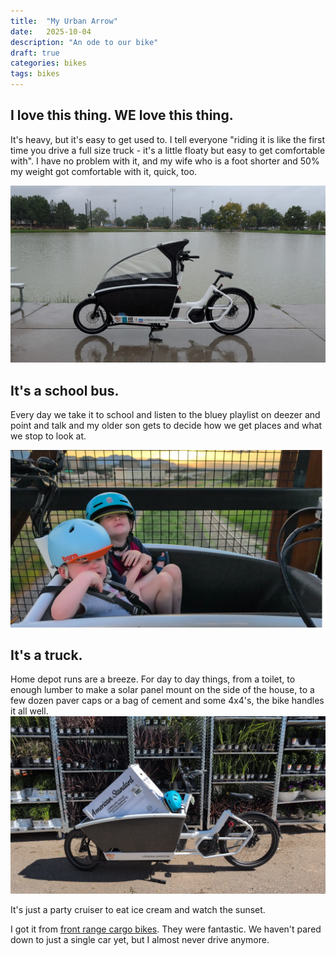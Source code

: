 ```yaml
---
title:  "My Urban Arrow"
date:   2025-10-04
description: "An ode to our bike"
draft: true
categories: bikes
tags: bikes
---
```

<h2>I love this thing. WE love this thing. </h2>

It's heavy, but it's easy to get used to. I tell everyone "riding it is like the first time you drive a full size truck - it's a little floaty but easy to get comfortable with". I have no problem with it, and my wife who is a foot shorter and 50% my weight got comfortable with it, quick, too.

<img src="./ua-rain.webp" alt="Bike in the raid with the cover">

<h2>It's a school bus.</h2>
<p>Every day we take it to school and listen to the bluey playlist on deezer and point and talk and my older son gets to decide how we get places and what we stop to look at.</p>
<img src="./ua-boys.webp" alt="Boys in the bike">

<h2>It's a truck.</h2>
Home depot runs are a breeze. For day to day things, from a toilet, to enough lumber to make a solar panel mount on the side of the house, to a few dozen paver caps or a bag of cement and some 4x4's, the bike handles it all well.
<img src="./ua-toilet.webp" alt="Hauling a toilet">

It's just a party cruiser to eat ice cream and watch the sunset.






I got it from [front range cargo bikes](https://frontrangecargobikes.com/). They were fantastic. We haven't pared down to just a single car yet, but I almost never drive anymore.

